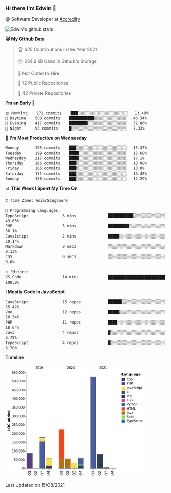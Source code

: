 ### Hi there I'm Edwin 👋


😄 Software Developer at [Accredify](https://accredify.io/)


![Edwin's github stats](https://github-readme-stats.vercel.app/api?username=edwinkkh&show_icons=true&count_private=true) 


<!--START_SECTION:waka-->
**🐱 My Github Data** 

> 🏆 625 Contributions in the Year 2021
 > 
> 📦 234.6 kB Used in Github's Storage 
 > 
> 🚫 Not Opted to Hire
 > 
> 📜 12 Public Repositories 
 > 
> 🔑 42 Private Repositories  
 > 
**I'm an Early 🐤** 

```text
🌞 Morning    171 commits    ███░░░░░░░░░░░░░░░░░░░░░░   13.48% 
🌆 Daytime    588 commits    ███████████░░░░░░░░░░░░░░   46.34% 
🌃 Evening    417 commits    ████████░░░░░░░░░░░░░░░░░   32.86% 
🌙 Night      93 commits     █░░░░░░░░░░░░░░░░░░░░░░░░   7.33%

```
📅 **I'm Most Productive on Wednesday** 

```text
Monday       195 commits    ███░░░░░░░░░░░░░░░░░░░░░░   15.37% 
Tuesday      199 commits    ████░░░░░░░░░░░░░░░░░░░░░   15.68% 
Wednesday    217 commits    ████░░░░░░░░░░░░░░░░░░░░░   17.1% 
Thursday     166 commits    ███░░░░░░░░░░░░░░░░░░░░░░   13.08% 
Friday       165 commits    ███░░░░░░░░░░░░░░░░░░░░░░   13.0% 
Saturday     171 commits    ███░░░░░░░░░░░░░░░░░░░░░░   13.48% 
Sunday       156 commits    ███░░░░░░░░░░░░░░░░░░░░░░   12.29%

```


📊 **This Week I Spent My Time On** 

```text
⌚︎ Time Zone: Asia/Singapore

💬 Programming Languages: 
TypeScript               6 mins              ███████████░░░░░░░░░░░░░░   43.63% 
PHP                      5 mins              █████████░░░░░░░░░░░░░░░░   36.1% 
JavaScript               2 mins              █████░░░░░░░░░░░░░░░░░░░░   20.14% 
Markdown                 0 secs              ░░░░░░░░░░░░░░░░░░░░░░░░░   0.13% 
CSS                      0 secs              ░░░░░░░░░░░░░░░░░░░░░░░░░   0.0%

🔥 Editors: 
VS Code                  14 mins             █████████████████████████   100.0%

```

**I Mostly Code in JavaScript** 

```text
JavaScript               15 repos            ██████░░░░░░░░░░░░░░░░░░░   25.42% 
Vue                      12 repos            █████░░░░░░░░░░░░░░░░░░░░   20.34% 
PHP                      11 repos            ████░░░░░░░░░░░░░░░░░░░░░   18.64% 
Java                     4 repos             █░░░░░░░░░░░░░░░░░░░░░░░░   6.78% 
TypeScript               4 repos             █░░░░░░░░░░░░░░░░░░░░░░░░   6.78%

```


**Timeline**

![Chart not found](https://raw.githubusercontent.com/edwinkkh/edwinkkh/master/charts/bar_graph.png) 


 Last Updated on 15/08/2021
<!--END_SECTION:waka-->


<!--
**edwinkkh/edwinkkh** is a ✨ _special_ ✨ repository because its `README.md` (this file) appears on your GitHub profile.

Here are some ideas to get you started:
- 🔭 I’m currently working on projects related to
- 🌱 I’m currently learning ...
- 👯 I’m looking to collaborate on ...
📫 How to reach me: 
- 🤔 I’m looking for help with ...
- 💬 Ask me about ...
- ⚡ Fun fact: ...
-->
